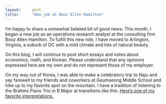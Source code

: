 ```yaml
---
layout:     post
title:      "New job at Booz Allen Hamilton"
---
```


I’m happy to share a somewhat belated bit of good news: This month, I
began a new job as an operations research analyst at the consulting firm
Booz Allen Hamilton. To fulfill this new role, I have moved to Arlington,
Virginia, a suburb of DC with a mild climate and lots of natural beauty.

On this blog, I will continue to post short essays and notes about
economics, math, and Korean. Please understand that any opinions expressed
here are my own and do not represent those of my employer.

On my way out of Korea, I was able to make a celebratory trip to
Naju and say farewell to my friends and coworkers at Geumseong
Middle School and hike up to my favorite spot on the mountain. I
have a tradition of listening to the Brahms Piano Trio in B
Major at transitions like this. [Here’s one of my favorite
interpretations.](https://www.youtube.com/watch?v=neyLy-xGgoE)
